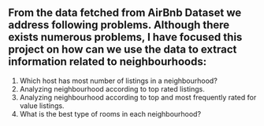 ## From the data fetched from AirBnb Dataset we address following problems. Although there exists numerous problems, I have focused this project on how can we use the data to extract information related to neighbourhoods:

1.  Which host has most number of listings in a neighbourhood?
2.  Analyzing neighbourhood according to top rated listings.
3.  Analyzing neighbourhood according to top and most frequently rated for value listings.
4.  What is the best type of rooms in each neighbourhood?
